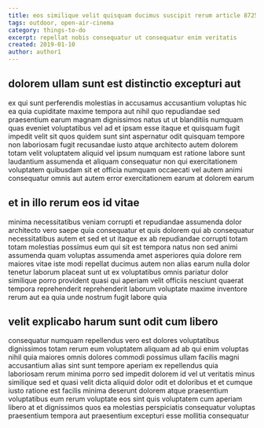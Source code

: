```yaml
---
title: eos similique velit quisquam ducimus suscipit rerum article 8725
tags: outdoor, open-air-cinema
category: things-to-do
excerpt: repellat nobis consequatur ut consequatur enim veritatis
created: 2019-01-10
author: author1
---
```


## dolorem ullam sunt est distinctio excepturi aut

ex qui sunt perferendis molestias in accusamus accusantium voluptas hic ea quia cupiditate maxime tempora aut nihil quo repudiandae sed praesentium earum magnam dignissimos natus ut ut blanditiis numquam quas eveniet voluptatibus vel ad et ipsam esse itaque et quisquam fugit impedit velit sit quos quidem sunt sint aspernatur odit quisquam tempore non laboriosam fugit recusandae iusto atque architecto autem dolorem totam velit voluptatem aliquid vel ipsum numquam est ratione labore sunt laudantium assumenda et aliquam consequatur non qui exercitationem voluptatem quibusdam sit et officia numquam occaecati vel autem animi consequatur omnis aut autem error exercitationem earum at dolorem earum

## et in illo rerum eos id vitae

minima necessitatibus veniam corrupti et repudiandae assumenda dolor architecto vero saepe quia consequatur et quis dolorem qui ab consequatur necessitatibus autem et sed et ut itaque ex ab repudiandae corrupti totam totam molestias possimus eum qui sit est tempora natus non sed animi assumenda quam voluptas assumenda amet asperiores quia dolore rem maiores vitae iste modi repellat ducimus autem non alias earum nulla dolor tenetur laborum placeat sunt ut ex voluptatibus omnis pariatur dolor similique porro provident quasi qui aperiam velit officiis nesciunt quaerat tempora reprehenderit reprehenderit laborum voluptate maxime inventore rerum aut ea quia unde nostrum fugit labore quia

## velit explicabo harum sunt odit cum libero

consequatur numquam repellendus vero est dolores voluptatibus dignissimos totam rerum eum voluptatem aliquam ad ab qui enim voluptas nihil quia maiores omnis dolores commodi possimus ullam facilis magni accusantium alias sint sunt tempore aperiam ex repellendus quia laboriosam rerum minima porro sed impedit dolorem id vel ut veritatis minus similique sed et quasi velit dicta aliquid dolor odit et doloribus et et cumque iusto ratione est facilis minima deserunt dolorem atque praesentium voluptatibus eum rerum voluptate eos sint quis voluptatem cum aperiam libero at et dignissimos quos ea molestias perspiciatis consequatur voluptas praesentium tempora aut praesentium excepturi esse mollitia consequatur

